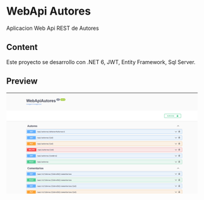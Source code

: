 # WebApi Autores
Aplicacion Web Api REST de Autores

## Content
Este proyecto se desarrollo con .NET 6, JWT, Entity Framework, Sql Server.

## Preview

![](/Preview01.png)


